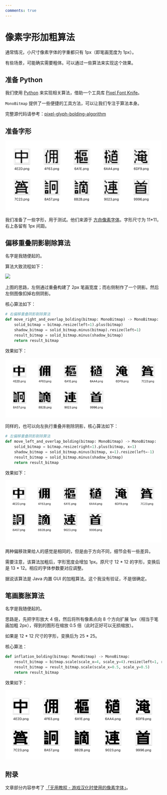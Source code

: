 ```yaml
---
comments: true
---
```


# 像素字形加粗算法

通常情况，小尺寸像素字体的字重都只有 1px（即笔画宽度为 1px）。

有些场景，可能确实需要粗体。可以通过一些算法来实现这个效果。

## 准备 Python

我们使用 [Python](../../setup/python/index.md) 来实现相关算法，借助一个工具库 [Pixel Font Knife](https://github.com/TakWolf/pixel-font-knife)。

`MonoBitmap` 提供了一些便捷的工具方法，可以让我们专注于算法本身。

完整源代码请参考：[pixel-glyph-bolding-algorithm](https://github.com/TakWolf/pixel-font-development-tutorials/tree/master/src/pixel-glyph-bolding-algorithm)

## 准备字形

![](1.png)

我们准备了一些字形，用于测试。他们来源于 [方舟像素字体](https://github.com/TakWolf/ark-pixel-font)。字形尺寸为 11*11，右上各留有 1px 间距。

## 偏移重叠阴影剔除算法

名字是我随便起的。

算法大致流程如下：

![](https://sndream.github.io/images/Pixel/pixel-fonts-used-in-chinese/v2-767c4e5f436cd72a8c90eb04da411035_b.png)

上图的思路，左侧通过重叠构建了 2px 笔画宽度；而右侧制作了一个阴影。然后左侧图像扣掉右侧阴影。

核心算法如下：

```python
# 右偏移重叠阴影剔除算法
def move_right_and_overlap_bolding(bitmap: MonoBitmap) -> MonoBitmap:
    solid_bitmap = bitmap.resize(left=1).plus(bitmap)
    shadow_bitmap = solid_bitmap.minus(bitmap).resize(left=1)
    result_bitmap = solid_bitmap.minus(shadow_bitmap)
    return result_bitmap
```

效果如下：

![](2.png)

同样的，也可以向左执行重叠并剔除阴影，核心算法如下：

```python
# 左偏移重叠阴影剔除算法
def move_left_and_overlap_bolding(bitmap: MonoBitmap) -> MonoBitmap:
    solid_bitmap = bitmap.resize(right=1).plus(bitmap, x=1)
    shadow_bitmap = solid_bitmap.minus(bitmap, x=1).resize(left=-1)
    result_bitmap = solid_bitmap.minus(shadow_bitmap)
    return result_bitmap
```

效果如下：

![](3.png)

两种偏移效果给人的感觉是相同的，但是由于方向不同，细节会有一些差异。

需要注意，该算法加粗后，字形宽度会增加 1px。原尺寸 12 * 12 的字形，变换后是 13 * 12。相应的字体参数要对应调整。

据说该算法是 Java 内置 GUI 的加粗算法。这个我没有验证，不是很确定。

## 笔画膨胀算法

名字是我随便起的。

思路是，先把字形放大 4 倍，然后将所有像素点向 8 个方向扩展 1px（相当于笔画加粗 2px），得到的图形在缩放 0.5 倍（此时正好可以无损缩放）。

如果是 12 * 12 尺寸的字形，变换后为 25 * 25。

核心算法：

```python
def inflation_bolding(bitmap: MonoBitmap) -> MonoBitmap:
    result_bitmap = bitmap.scale(scale_x=4, scale_y=4).resize(left=1, right=1, top=1, bottom=1).pixel_expand(1)
    result_bitmap = result_bitmap.scale(scale_x=0.5, scale_y=0.5)
    return result_bitmap
```

效果如下：

![](4.png)

## 附录

文章部分内容参考了 [「无用教程 - 游戏汉化时使用的像素字体」](https://sndream.github.io/pixel/pixel-fonts-used-in-chinese.html#pixel-fonts-used-in-chinese)。
